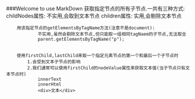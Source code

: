 ###Welcome to use MarkDown
	获取指定节点的所有子节点.一共有三种方式:
		childNodes属性:
			不实用,会取到文本节点
		children属性: 
			实用,会剔除文本节点
			
		用该指定节点的getElementsByTagName方法(注意不是document):	
				不实用,虽然会剔除文本节点,但只能取一组相同tagNaem的子节点,无法取全
				parent.getElementsByTagName("p");
						
						
		使用firstChild,lastChild来取一个指定元素节点的第一个和最后一个子节点时
			1.会受到文本子节点的影响
			2.我们通常可以使用firstChild的nodeValue属性来获取文本值(当子节点只有文本节点时)	
				innerText
				innerHtml
				<div>文本</div>